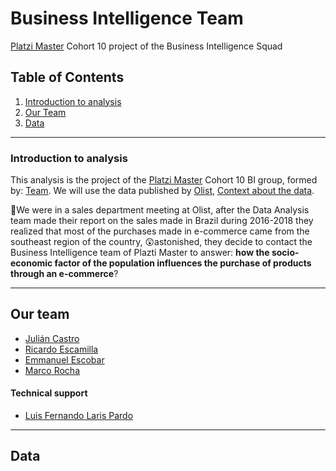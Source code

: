 # Business Intelligence Team 

[Platzi Master](https://platzi.com/master/) Cohort 10 project of the Business Intelligence Squad 

## Table of Contents
1. [Introduction to analysis](#Introduction-to-analysis)
2. [Our Team](#Our-team)
3. [Data](#Data)

****

### Introduction to analysis

This analysis is the project of the [Platzi Master](https://platzi.com/master/) Cohort 10 BI group, formed by: [Team](#Our-team). We will use the data published by [Olist](https://olist.com/pt-br/), [Context about the data](#Data).

📖We were in a sales department meeting at Olist, after the Data Analysis team made their report on the sales made in Brazil during 2016-2018 they realized that most of the purchases made in e-commerce came from the southeast region of the country, 😲astonished, they decide to contact the Business Intelligence team of Plazti Master to answer: **how the socio-economic factor of the population influences the purchase of products through an e-commerce**?


**** 

## Our team
- [Julián Castro](https://www.linkedin.com/in/jcasttrop/)
- [Ricardo Escamilla]()
- [Emmanuel Escobar]()
- [Marco Rocha]()
#### Technical support
- [Luis Fernando Laris Pardo]()

***
## Data
